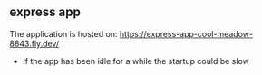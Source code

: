 ## express app

The application is hosted on: https://express-app-cool-meadow-8843.fly.dev/

- If the app has been idle for a while the startup could be slow

